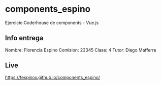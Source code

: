 # components_espino

Ejercicio Coderhouse de components - Vue.js


## Info entrega

Nombre: Florencia Espino
Comision: 23345
Clase: 4
Tutor: Diego Mafferra

 ## Live

https://fespinox.github.io/components_espino/
